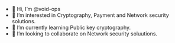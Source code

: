 - 👋 Hi, I’m @void-ops
- 👀 I’m interested in Cryptography, Payment and Network security solutions.
- 🌱 I’m currently learning Public key cryptography.
- 💞️ I’m looking to collaborate on Network security soluutions.

<!---
void-ops/void-ops is a ✨ special ✨ repository because its `README.md` (this file) appears on your GitHub profile.
You can click the Preview link to take a look at your changes.
--->
